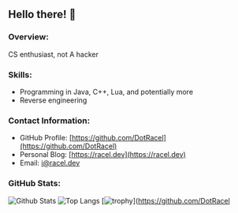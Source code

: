 ## Hello there! 👋

### Overview:
CS enthusiast, not A hacker

### Skills:
- Programming in Java, C++, Lua, and potentially more
- Reverse engineering

### Contact Information:
- GitHub Profile: [https://github.com/DotRacel](https://github.com/DotRacel)
- Personal Blog: [https://racel.dev](https://racel.dev)
- Email: [i@racel.dev](emailto:i@racel.dev)

### GitHub Stats:
![Github Stats](https://github-readme-stats.vercel.app/api?username=DotRacel)
![Top Langs](https://github-readme-stats.vercel.app/api/top-langs/?username=DotRacel)
[![trophy](https://github-profile-trophy.vercel.app/?username=DotRacel)](https://github.com/DotRacel
